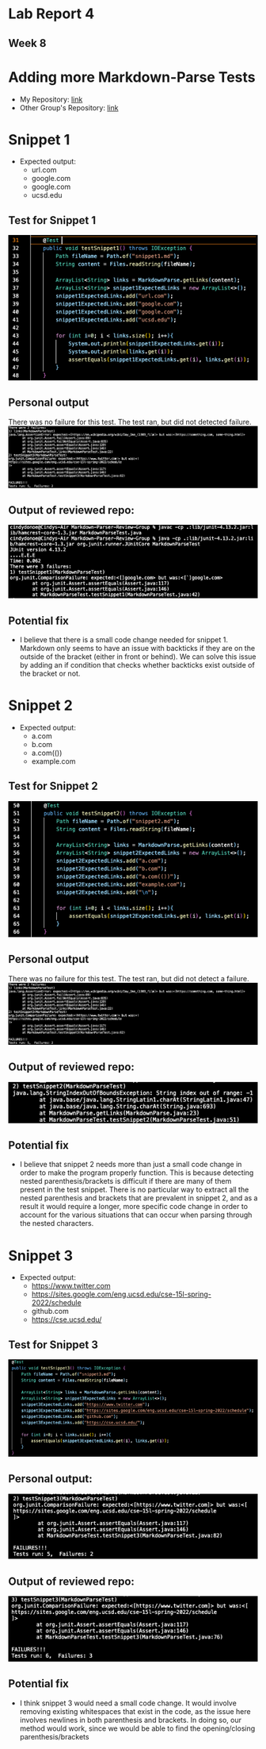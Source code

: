 # Lab Report 4
## Week 8 

# Adding more Markdown-Parse Tests 
* My Repository: [link](https://github.com/cindy4127/markdown-parser)
* Other Group's Repository: [link](https://github.com/cindy4127/Markdown-Parser-Review-Group)

# Snippet 1
* Expected output: 
    * url.com
    * google.com
    * google.com
    * ucsd.edu

## Test for Snippet 1 
![Image](test-snip1.png)

## Personal output 
There was no failure for this test. The test ran, but did not detected failure. 
![Image](no-fail-test.png)

## Output of reviewed repo: 
![Image](Review-G-Snip1.png)

## Potential fix 
* I believe that there is a small code change needed for snippet 1. Markdown only seems to have an issue with backticks if they are on the outside of the bracket (either in front or behind). We can solve this issue by adding an if condition that checks whether backticks exist outside of the bracket or not.



# Snippet 2
* Expected output:
    * a.com
    * b.com
    * a.com(())
    * example.com

## Test for Snippet 2
![Image](test-snip2.png)

## Personal output 
There was no failure for this test.  The test ran, but did not detect a failure. 
![Image](no-fail-test.png)

## Output of reviewed repo: 
![Image](Review-G-Snip2.png)

## Potential fix
* I believe that snippet 2 needs more than just a small code change in order to make the program properly function. This is because detecting nested parenthesis/brackets is difficult if there are many of them present in the test snippet. There is no particular way to extract all the nested parenthesis and brackets that are prevalent in snippet 2, and as a result it would require a longer, more specific code change in order to account for the various situations that can occur when parsing through the nested characters.

# Snippet 3
* Expected output:
    * https://www.twitter.com
    * https://sites.google.com/eng.ucsd.edu/cse-15l-spring-2022/schedule
    * github.com
    * https://cse.ucsd.edu/

## Test for Snippet 3
![Image](test-snip3.png)

## Personal output:
![Image](Own-snip3.png)

## Output of reviewed repo: 
![Image](Review-G-Snip3.png)

## Potential fix
* I think snippet 3 would need a small code change. It would involve removing existing whitespaces that exist in the code, as the issue here involves newlines in both parenthesis and brackets. In doing so, our method would work, since we would be able to find the opening/closing parenthesis/brackets
